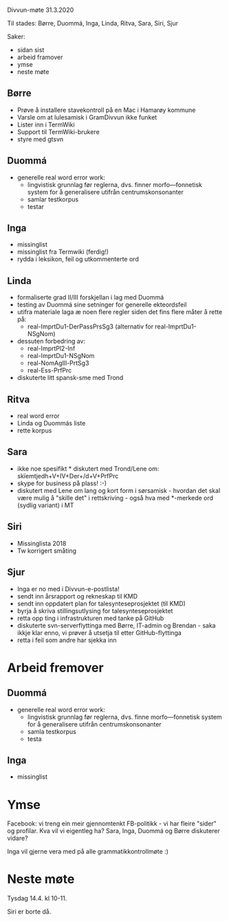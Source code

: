 Divvun-møte 31.3.2020

Til stades: Børre, Duommá, Inga, Linda, Ritva, Sara, Siri, Sjur

Saker:
* sidan sist
* arbeid framover
* ymse
* neste møte

## Børre
* Prøve å installere stavekontroll på en Mac i Hamarøy kommune
* Varsle om at lulesamisk i GramDivvun ikke funket
* Lister inn i TermWiki
* Support til TermWiki-brukere
* styre med gtsvn

## Duommá
* generelle real word error work:
    - lingvistisk grunnlag før reglerna, dvs. finner morfo—fonnetisk system for å
   generalisere utifrån centrumskonsonanter
    - samlar testkorpus
    - testar

## Inga
* missinglist
* missinglist fra Termwiki (ferdig!)
* rydda i leksikon, feil og utkommenterte ord

## Linda
* formaliserte grad II/III forskjellan i lag med Duommá
* testing av Duommá sine setninger for generelle ekteordsfeil
* utifra materiale laga æ noen flere regler siden det fins flere måter å rette
  på:
    - real-ImprtDu1-DerPassPrsSg3 (alternativ for real-ImprtDu1-NSgNom)
* dessuten forbedring av:
    - real-ImprtPl2-Inf
    - real-ImprtDu1-NSgNom
    - real-NomAgIll-PrtSg3
    - real-Ess-PrfPrc
* diskuterte litt spansk-sme med Trond

## Ritva
* real word error
* Linda og Duommás liste
* rette korpus

##  Sara
* ikke noe spesifikt
* diskutert med Trond/Lene om: skïemtjedh+V+IV+Der+/d+V+PrfPrc
* skype for business på plass! :-)
* diskutert med Lene om lang og kort form i sørsamisk - hvordan det skal være
  mulig å "skille det" i
  rettskriving - også hva med *-merkede ord (sydlig variant) i MT

##  Siri
* Missinglista 2018
* Tw korrigert småting

## Sjur
* Inga er no med i Divvun-e-postlista!
* sendt inn årsrapport og rekneskap til KMD
* sendt inn oppdatert plan for talesynteseprosjektet (til KMD)
* byrja å skriva stillingsutlysing for talesynteseprosjektet
* retta opp ting i infrastrukturen med tanke på GitHub
* diskuterte svn-serverflyttinga med Børre, IT-admin og Brendan - saka ikkje
  klar enno, vi prøver å utsetja til etter GitHub-flyttinga
* retta i feil som andre har sjekka inn

# Arbeid fremover

## Duommá
* generelle real word error work:
    - lingvistisk grunnlag før reglerna, dvs. finne morfo—fonnetisk system for å
   generalisere utifrån centrumskonsonanter
    - samla testkorpus
    - testa

## Inga
* missinglist

#  Ymse

Facebook: vi treng ein meir gjennomtenkt FB-politikk - vi har fleire "sider" og
profilar. Kva vil vi eigentleg ha? Sara, Inga, Duommá og Børre diskuterer
vidare?

Inga vil gjerne vera med på alle grammatikkontrollmøte :)

#  Neste møte

Tysdag 14.4. kl 10-11.

Siri er borte då.
